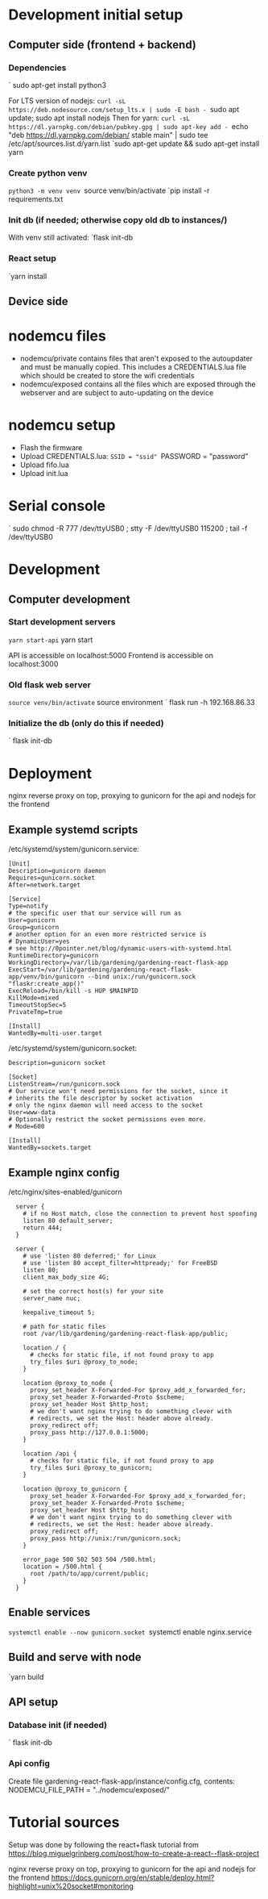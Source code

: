 # Development initial setup

## Computer side (frontend + backend)

### Dependencies
` sudo apt-get install python3

For LTS version of nodejs:
`curl -sL https://deb.nodesource.com/setup_lts.x | sudo -E bash -
`sudo apt update; sudo apt install nodejs
Then for yarn:
`curl -sL https://dl.yarnpkg.com/debian/pubkey.gpg | sudo apt-key add -
`echo "deb https://dl.yarnpkg.com/debian/ stable main" | sudo tee /etc/apt/sources.list.d/yarn.list
`sudo apt-get update && sudo apt-get install yarn


### Create python venv
`python3 -m venv venv
`source venv/bin/activate
`pip install -r requirements.txt

### Init db (if needed; otherwise copy old db to instances/)
With venv still activated:
`flask init-db

### React setup
`yarn install


## Device side
# nodemcu files
- nodemcu/private contains files that aren't exposed to the autoupdater and must be manually copied.
This includes a CREDENTIALS.lua file which should be created to store the wifi credentials
- nodemcu/exposed contains all the files which are exposed through the webserver and are subject to auto-updating on the device

# nodemcu setup
- Flash the firmware
- Upload CREDENTIALS.lua:
	`SSID = "ssid"
	`PASSWORD = "password"
- Upload fifo.lua
- Upload init.lua


# Serial console
` sudo chmod -R 777 /dev/ttyUSB0 ; stty -F /dev/ttyUSB0 115200 ; tail -f /dev/ttyUSB0



# Development

## Computer development 
### Start development servers
` yarn start-api
` yarn start

API is accessible on localhost:5000
Frontend is accessible on localhost:3000

### Old flask web server
` source venv/bin/activate
` source environment
` flask run -h 192.168.86.33

### Initialize the db (only do this if needed)
` flask init-db



# Deployment

nginx reverse proxy on top, proxying to gunicorn for the api and nodejs for the frontend

## Example systemd scripts
/etc/systemd/system/gunicorn.service:
```
[Unit]
Description=gunicorn daemon
Requires=gunicorn.socket
After=network.target

[Service]
Type=notify
# the specific user that our service will run as
User=gunicorn
Group=gunicorn
# another option for an even more restricted service is
# DynamicUser=yes
# see http://0pointer.net/blog/dynamic-users-with-systemd.html
RuntimeDirectory=gunicorn
WorkingDirectory=/var/lib/gardening/gardening-react-flask-app
ExecStart=/var/lib/gardening/gardening-react-flask-app/venv/bin/gunicorn --bind unix:/run/gunicorn.sock "flaskr:create_app()"
ExecReload=/bin/kill -s HUP $MAINPID
KillMode=mixed
TimeoutStopSec=5
PrivateTmp=true

[Install]
WantedBy=multi-user.target
```


/etc/systemd/system/gunicorn.socket:
```
Description=gunicorn socket

[Socket]
ListenStream=/run/gunicorn.sock
# Our service won't need permissions for the socket, since it
# inherits the file descriptor by socket activation
# only the nginx daemon will need access to the socket
User=www-data
# Optionally restrict the socket permissions even more.
# Mode=600

[Install]
WantedBy=sockets.target
```

## Example nginx config
/etc/nginx/sites-enabled/gunicorn
```
  server {
    # if no Host match, close the connection to prevent host spoofing
    listen 80 default_server;
    return 444;
  }

  server {
    # use 'listen 80 deferred;' for Linux
    # use 'listen 80 accept_filter=httpready;' for FreeBSD
    listen 80;
    client_max_body_size 4G;

    # set the correct host(s) for your site
    server_name nuc;

    keepalive_timeout 5;

    # path for static files
    root /var/lib/gardening/gardening-react-flask-app/public;

    location / {
      # checks for static file, if not found proxy to app
      try_files $uri @proxy_to_node;
    }

    location @proxy_to_node {
      proxy_set_header X-Forwarded-For $proxy_add_x_forwarded_for;
      proxy_set_header X-Forwarded-Proto $scheme;
      proxy_set_header Host $http_host;
      # we don't want nginx trying to do something clever with
      # redirects, we set the Host: header above already.
      proxy_redirect off;
      proxy_pass http://127.0.0.1:5000;
    }

    location /api {
      # checks for static file, if not found proxy to app
      try_files $uri @proxy_to_gunicorn;
    }

    location @proxy_to_gunicorn {
      proxy_set_header X-Forwarded-For $proxy_add_x_forwarded_for;
      proxy_set_header X-Forwarded-Proto $scheme;
      proxy_set_header Host $http_host;
      # we don't want nginx trying to do something clever with
      # redirects, we set the Host: header above already.
      proxy_redirect off;
      proxy_pass http://unix:/run/gunicorn.sock;
    }

    error_page 500 502 503 504 /500.html;
    location = /500.html {
      root /path/to/app/current/public;
    }
  }
```

## Enable services
`systemctl enable --now gunicorn.socket
`systemctl enable nginx.service

## Build and serve with node
`yarn build

## API setup

### Database init (if needed)
` flask init-db

### Api config
Create file gardening-react-flask-app/instance/config.cfg, contents:
NODEMCU_FILE_PATH = "../nodemcu/exposed/"


# Tutorial sources
Setup was done by following the react+flask tutorial from
https://blog.miguelgrinberg.com/post/how-to-create-a-react--flask-project

nginx reverse proxy on top, proxying to gunicorn for the api and nodejs for the frontend
https://docs.gunicorn.org/en/stable/deploy.html?highlight=unix%20socket#monitoring
